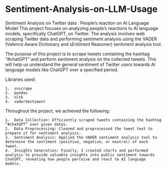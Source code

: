 # Sentiment-Analysis-on-LLM-Usage
Sentiment Analysis on Twitter data : People’s reaction on AI Language Model
This project focuses on analyzing people’s reactions to AI language models, specifically ChatGPT, on Twitter. The analysis involves web scraping Twitter data and performing sentiment analysis using the VADER (Valence Aware Dictionary and sEntiment Reasoner) sentiment analysis tool.

The purpose of this project is to scrape tweets containing the hashtag “#chatGPT” and perform sentiment analysis on the collected tweets. This will help us understand the general sentiment of Twitter users towards AI language models like ChatGPT over a specified period.

Libraries used:

	1.	snscrape
	2.	pandas
	3.	nltk
	4.	vaderSentiment

Throughout the project, we achieved the following:

	1.	Data Collection: Efficiently scraped tweets containing the hashtag “#chatGPT” over given dates.
	2.	Data Preprocessing: Cleaned and preprocessed the tweet text to prepare it for sentiment analysis.
	3.	Sentiment Analysis: Applied the VADER sentiment analysis tool to determine the sentiment (positive, negative, or neutral) of each tweet.
	4.	Insights Generation: Finally, I created charts and performed analysis to provide valuable insights into public sentiment towards ChatGPT, revealing how people perceive and react to AI language models.
